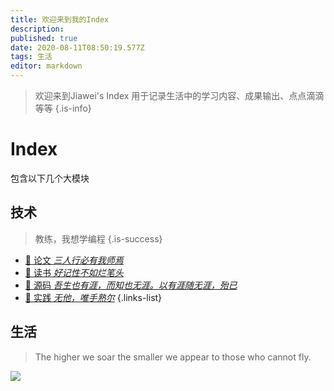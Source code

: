 ```yaml
---
title: 欢迎来到我的Index
description: 
published: true
date: 2020-08-11T08:50:19.577Z
tags: 生活
editor: markdown
---
```


> 欢迎来到Jiawei's Index
用于记录生活中的学习内容、成果输出、点点滴滴等等
{.is-info}

# Index
包含以下几个大模块

## 技术

> 教练，我想学编程
{.is-success}

- [:book: 论文 *三人行必有我师焉*](/tech/notes/papers)
- [:closed_book: 读书 *好记性不如烂笔头*](/dev/modules)
- [:art: 源码 *吾生也有涯，而知也无涯。以有涯随无涯，殆已*](/dev/themes)
- [:dash: 实践 *无他，唯手熟尔*](/dev/themes/publish)
{.links-list}

## 生活

> The higher we soar the smaller we appear to those who cannot fly.


![](https://javatuchuang.oss-cn-shanghai.aliyuncs.com/img/20200811164826.png)